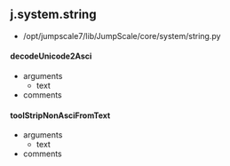 ## j.system.string

- /opt/jumpscale7/lib/JumpScale/core/system/string.py

#### decodeUnicode2Asci 
- arguments
    - text
- comments
    

#### toolStripNonAsciFromText 
- arguments
    - text
- comments
    

